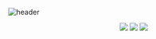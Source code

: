 ![header](https://capsule-render.vercel.app/api?text=Hello%World!)
<div align="center">
	<img src="https://img.shields.io/badge/Amazon AWS-232F3E?style=flat&logo=Amazon AWS&logoColor=white" />
	<img src="https://img.shields.io/badge/Oracle SQL-F80000?style=flat&logo=Oracle SQL&logoColor=white" />
	<img src="https://img.shields.io/badge/Python-3776AB?style=flat&logo=Python&logoColor=white" />
</div>

